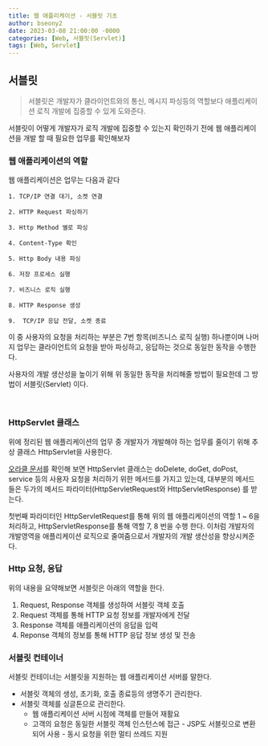 ```yaml
---
title: 웹 애플리케이션 - 서블릿 기초
author: bseony2
date: 2023-03-08 21:00:00 -0000
categories: [Web, 서블릿(Servlet)]
tags: [Web, Servlet]
---
```



## 서블릿
> 서블릿은 개발자가 클라이언트와의 통신, 메시지 파싱등의 역할보다 애플리케이션 로직 개발에 집중할 수 있게 도와준다.

서블릿이 어떻게 개발자가 로직 개발에 집중할 수 있는지 확인하기 전에 웹 애플리케이션을 개발 할 때 필요한 업무를 확인해보자

### 웹 애플리케이션의 역할
웹 애플리케이션은 업무는 다음과 같다
```
1. TCP/IP 연결 대기, 소켓 연결
   
2. HTTP Request 파싱하기
   
3. Http Method 별로 파싱
   
4. Content-Type 확인
   
5. Http Body 내용 파싱
   
6. 저장 프로세스 실행

7. 비즈니스 로직 실행
   
8. HTTP Response 생성
    
9.  TCP/IP 응답 전달, 소켓 종료
```

이 중 사용자의 요청을 처리하는 부분은 7번 항목(비즈니스 로직 실행) 하나뿐이며 나머지 업무는 클라이언트의 요청을 받아 파싱하고, 응답하는 것으로 동일한 동작을 수행한다. 

사용자의 개발 생산성을 높이기 위해 위 동일한 동작을 처리해줄 방법이 필요한데 그 방법이 서블릿(Servlet) 이다.

<br>

### HttpServlet 클래스
위에 정리된 웹 애플리케이션의 업무 중 개발자가 개발해야 하는 업무를 줄이기 위해 추상 클래스 HttpServlet을 사용한다.

[오라클 문서](https://docs.oracle.com/javaee/6/api/javax/servlet/http/HttpServlet.html)를 확인해 보면 HttpServlet 클래스는 doDelete, doGet, doPost, service 등의 사용자 요청을 처리하기 위한 메서드를 가지고 있는데, 대부분의 메서드들은 두가의 메서드 파라미터(HttpServletRequest와 HttpServletResponse) 를 받는다.

첫번째 파라미터인 HttpServletRequest를 통해 위의 웹 애플리케이션의 역할 1 ~ 6을 처리하고, HttpServletResponse를 통해 역할 7, 8 번을 수행 한다. 이처럼 개발자의 개발영역을 애플리케이션 로직으로 줄여줌으로서 개발자의 개발 생산성을 향상시켜준다.

### Http 요청, 응답
위의 내용을 요약해보면 서블릿은 아래의 역할을 한다.
1. Request, Response 객체를 생성하여 서블릿 객체 호출
2. Request 객체를 통해 HTTP 요청 정보를 개발자에게 전달
3. Response 객체를 애플리케이션의 응답을 입력
4. Reponse 객체의 정보를 통해 HTTP 응답 정보 생성 및 전송


### 서블릿 컨테이너
서블릿 컨테이너는 서블릿을 지원하는 웹 애플리케이션 서버를 말한다.

   - 서블릿 객체의 생성, 초기화, 호출 종료등의 생명주기 관리한다.
   - 서블릿 객체를 싱글톤으로 관리한다.
        + 웹 애플리케이션 서버 시점에 객체를 만들어 재활요
        + 고객의 요청은 동일한 서블릿 객체 인스턴스에 접근
    - JSP도 서블릿으로 변환되어 사용
    - 동시 요청을 위한 멀티 쓰레드 지원